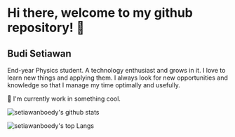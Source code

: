 # Hi there, welcome to my github repository! 👋
## Budi Setiawan

End-year Physics student. A technology enthusiast and grows in it. I love to learn new things and applying them. I always look for new opportunities and knowledge so that I manage my time optimally and usefully.

🌱 I'm currently work in something cool.

![setiawanboedy's github stats](https://github-readme-stats.vercel.app/api?username=setiawanboedy&show_icons=true&theme=tokyonight)

![setiawanboedy's top Langs](https://github-readme-stats.vercel.app/api/top-langs/?username=setiawanboedy&layout=compact&theme=tokyonight&exclude_repo=FP_SISOP20_D04&langs_count=8)
